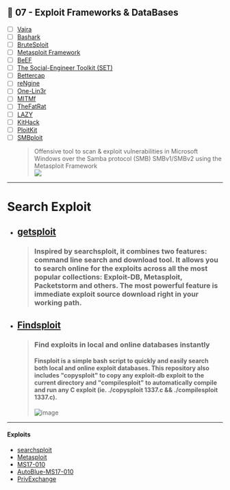 ## 🔸 07 - Exploit Frameworks & DataBases 
  - [ ] [Vajra](https://github.com/r3curs1v3-pr0xy/vajra)
  - [ ] [Bashark](https://github.com/redcode-labs/Bashark)
  - [ ] [BruteSploit](https://github.com/screetsec/BruteSploit)
  - [ ] [Metasploit Framework](https://github.com/rapid7/metasploit-framework)
  - [ ] [BeEF](https://github.com/beefproject/beef)
  - [ ] [The Social-Engineer Toolkit (SET)](https://github.com/trustedsec/social-engineer-toolkit)
  - [ ] [Bettercap](https://github.com/bettercap/bettercap)
  - [ ] [reNgine](https://github.com/yogeshojha/rengine)
  - [ ] [One-Lin3r](https://github.com/D4Vinci/One-Lin3r)   
  - [ ] [MITMf](https://github.com/byt3bl33d3r/MITMf)
  - [ ] [TheFatRat](https://github.com/Screetsec/TheFatRat)
  - [ ] [LAZY](https://github.com/arismelachroinos/lscript)
  - [ ] [KitHack](https://github.com/AdrMXR/KitHack)
  - [ ] [PloitKit](https://github.com/rajeshmajumdar/PloitKit)
  - [ ] [SMBploit](https://github.com/d4t4s3c/SMBploit)
    > Offensive tool to scan & exploit vulnerabilities in Microsoft Windows over the Samba protocol (SMB) SMBv1/SMBv2 using the Metasploit Framework <br>
    > ![](https://github.com/d4t4s3c/SMBploit/blob/master/screenshot/screenshot2.png)

---

# Search Exploit
- ## [getsploit](https://github.com/vulnersCom/getsploit)
  > ### Inspired by searchsploit, it combines two features: command line search and download tool. It allows you to search online for the exploits across all the most popular collections: Exploit-DB, Metasploit, Packetstorm and others. The most powerful feature is immediate exploit source download right in your working path.

- ## [Findsploit](https://github.com/1N3/Findsploit)
  > ### Find exploits in local and online databases instantly
  > #### Finsploit is a simple bash script to quickly and easily search both local and online exploit databases. This repository also includes "copysploit" to copy any exploit-db exploit to the current directory and "compilesploit" to automatically compile and run any C exploit (ie. ./copysploit 1337.c && ./compilesploit 1337.c).
  > ![image](https://user-images.githubusercontent.com/51442719/174758437-375b6701-35b9-4aec-a290-3030f8f61872.png)




---

#### Exploits

- [searchsploit](https://github.com/offensive-security/exploitdb)
- [Metasploit](https://github.com/rapid7/metasploit-framework)
- [MS17-010](https://github.com/worawit/MS17-010)
- [AutoBlue-MS17-010](https://github.com/3ndG4me/AutoBlue-MS17-010)
- [PrivExchange](https://github.com/dirkjanm/PrivExchange)
